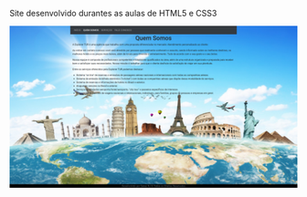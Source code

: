 Site desenvolvido durantes as aulas de HTML5 e CSS3
<p align="center">
<img src="imagens/captura.png">
</p>
